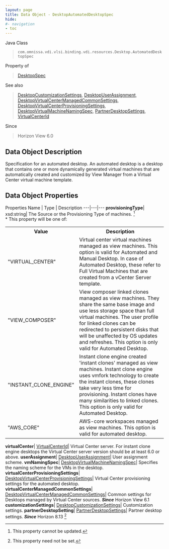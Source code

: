 ```yaml
---
layout: page
title: Data Object - DesktopAutomatedDesktopSpec
hide:
#- navigation
- toc
---
```






Java Class
> `com.omnissa.vdi.vlsi.binding.vdi.resources.Desktop.AutomatedDesktopSpec`

Property of
> [DesktopSpec](vdi.resources.Desktop.DesktopSpec.md#field_detail)

See also
> [DesktopCustomizationSettings](vdi.resources.Desktop.CustomizationSettings.md), [DesktopUserAssignment](vdi.resources.Desktop.UserAssignment.md), [DesktopVirtualCenterManagedCommonSettings](vdi.resources.Desktop.VirtualCenterManagedCommonSettings.md), [DesktopVirtualCenterProvisioningSettings](vdi.resources.Desktop.VirtualCenterProvisioningSettings.md), [DesktopVirtualMachineNamingSpec](vdi.resources.Desktop.VirtualMachineNamingSpec.md), [PartnerDesktopSettings](vdi.resources.Desktop.PartnerDesktopSettings.md), [VirtualCenterId](vdi.entity.VirtualCenterId.md)

Since
> Horizon View 6.0


## Data Object Description

Specification for an automated desktop. An automated desktop is a desktop that contains one or more dynamically generated virtual machines that are automatically created and customized by View Manager from a Virtual Center virtual machine template.

## Data Object Properties
Properties
Name |  Type |  Description
---|---|---
**provisioningType**|  xsd:string|  The Source or the Provisioning Type of machines. [^2] <br>* This property will be one of:<br><table><tr><th>Value</th><th>Description</th></tr><tr><td>"VIRTUAL_CENTER"</td><td>Virtual center virtual machines managed as view machines. This option is valid for Automated and Manual Desktop. In case of Automated Desktop, these refer to Full Virtual Machines that are created from a vCenter Server template.</td></tr><tr><td>"VIEW_COMPOSER"</td><td>View composer linked clones managed as view machines. They share the same base image and use less storage space than full virtual machines. The user profile for linked clones can be redirected to persistent disks that will be unaffected by OS updates and refreshes. This option is only valid for Automated Desktop.</td></tr><tr><td>"INSTANT_CLONE_ENGINE"</td><td>Instant clone engine created 'instant clones' managed as view machines. Instant clone engine uses vmfork technology to create the instant clones, these clones take very less time for provisioning. Instant clones have many similarities to linked clones. This option is only valid for Automated Desktop.</td></tr><tr><td>"AWS_CORE"</td><td>AWS-core workspaces managed as view machines. This option is valid for automated desktop.</td></tr></table>
**virtualCenter**| [VirtualCenterId](vdi.entity.VirtualCenterId.md)|  Virtual Center server. For instant clone engine desktops the Virtual Center server version should be at least 6.0 or above.
**userAssignment**| [DesktopUserAssignment](vdi.resources.Desktop.UserAssignment.md)|  User assignment scheme.
**vmNamingSpec**| [DesktopVirtualMachineNamingSpec](vdi.resources.Desktop.VirtualMachineNamingSpec.md)|  Specifies the naming scheme for the VMs in the desktop.
**virtualCenterProvisioningSettings**| [DesktopVirtualCenterProvisioningSettings](vdi.resources.Desktop.VirtualCenterProvisioningSettings.md)|  Virtual Center provisioning settings for the automated desktop.
**virtualCenterManagedCommonSettings**| [DesktopVirtualCenterManagedCommonSettings](vdi.resources.Desktop.VirtualCenterManagedCommonSettings.md)|  Common settings for Desktops managed by Virtual Center sources.  **_Since_** Horizon View 6.1
**customizationSettings**| [DesktopCustomizationSettings](vdi.resources.Desktop.CustomizationSettings.md)|  Customization settings.
**partnerDesktopSetting**| [PartnerDesktopSettings](vdi.resources.Desktop.PartnerDesktopSettings.md)|  Partner desktop settings.  **_Since_** Horizon 8.13 [^1]


 


[^1]: This property need not be set.
[^2]: This property cannot be updated.